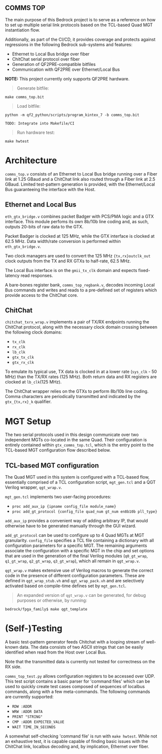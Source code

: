 ## COMMS TOP

The main purpose of this Bedrock project is to serve as a reference on how to set up
multiple serial link protocols based on the TCL-based Quad MGT instantiation flow.

Additionally, as part of the CI/CD, it provides coverage and protects against
regressions in the following Bedrock sub-systems and features:

* Ethernet to Local Bus bridge over fiber
* ChitChat serial protocol over fiber
* Generation of QF2PRE-compatible bitfiles
* Communication with QF2PRE over Ethernet/Local Bus

**NOTE:** This project currently only supports QF2PRE hardware.

> Generate bitfile:

`make comms_top.bit`

> Load bitfile:

```
python -m qf2_python/scripts/program_kintex_7 -b comms_top.bit

TODO: Integrate into Makefile/CI
```

> Run hardware test:

`make hwtest`


# Architecture

`comms_top.v` consists of an Ethernet to Local Bus bridge running over a Fiber link at 1.25 GBaud
and a ChitChat link also routed through a Fiber link at 2.5 GBaud. Limited test-pattern
generation is provided, with the Ethernet/Local Bus guaranteeing the interface with the Host.

## Ethernet and Local Bus

`eth_gtx_bridge.v` combines packet Badger with PCS/PMA logic and a GTX interface. This module
perfoms its own 8b/10b line coding and, as such, outputs 20-bits of raw data to the GTX.

Packet Badger is clocked at 125 MHz, while the GTX interface is clocked at 62.5 MHz.
Data width/rate conversion is performed within `eth_gtx_bridge.v`.

Two clock managers are used to convert the 125 MHz `{tx,rx}outclk_out` clock outputs from
the TX and RX GTXs to half-rate, 62.5 MHz.

The Local Bus interface is on the `gmii_tx_clk` domain and expects fixed-latency read responses.

A bare-bones register bank, `comms_top_regbank.v`, decodes incoming Local Bus commands and writes
and reads to a pre-defined set of registers which provide access to the ChitChat core.

## ChitChat

`chitchat_txrx_wrap.v` implements a pair of TX/RX endpoints running the ChitChat protocol, along
with the necessary clock domain crossing between the following clock domains:

* `tx_clk`
* `rx_clk`
* `lb_clk`
* `gtx_tx_clk`
* `gtx_rx_clk`

To emulate its typical use, TX data is clocked in at a lower rate (`sys_clk` - 50 MHz) than the
TX/RX rates (125 MHz). Both return data and RX registers are clocked at `lb_clk`(125 MHz).

The ChitChat wrapper relies on the GTXs to perform 8b/10b line coding. Comma characters are
periodically transmitted and indicated by the `gtx_{tx,rx}_k` qualifier.

# MGT Setup

The two serial protocols used in this design communicate over two independent MGTs co-located in
the same Quad. Their configuration is entirely contained within `gtx_comms_top.tcl`, which is the
entry point to the TCL-based MGT configuration flow described below.

## TCL-based MGT configuration

The Quad MGT used in this system is configured with a TCL-based flow, essentially comprised of a
TCL configuration script, `mgt_gen.tcl` and a QGT Verilog wrapper, `qgt_wrap.v`.

`mgt_gen.tcl` implements two user-facing procedures:

* `proc add_aux_ip {ipname config_file module_name}`
* `proc add_gt_protocol {config_file quad_num gt_num en8b10b pll_type}`

`add_aux_ip` provides a convenient way of adding arbitrary IP, that would otherwise have to be
generated manually through the GUI wizard.

`add_gt_protocol` can be used to configure up to 4 Quad MGTs at MGT granularity. `config_file` specifies
a TCL file containing a dictionary with all configuration parameters for a specific MGT. The remaining
arguments associate the configuration with a specific MGT in the chip and set options that are used in
the generation of the final Verilog modules (`q0_gt_wrap`, `q1_gt_wrap`, `q2_gt_wrap`, `q3_gt_wrap`),
which all remain in `qgt_wrap.v`.

`qgt_wrap.v` makes extensive use of Verilog macros to generate the correct code in the presence of
different configuration parameters. These are defined in `qgt_wrap_stub.vh` and `qgt_wrap_pack.vh` and
are selectively activated based on compile-time defines set by `mgt_gen.tcl`.

> An expanded version of `qgt_wrap.v` can be generated, for debug purposes or otherwise, by running:

`bedrock/fpga_family$ make qgt_template`


# (Self-)Testing

A basic test-pattern generator feeds Chitchat with a looping stream of well-known data. The data
consists of two ASCII strings that can be easily identified when read from the Host over Local Bus.

Note that the transmitted data is currently not tested for correctness on the RX side.

`comms_top_test.py` allows configuration registers to be accessed over UDP.
This test script contains a basic parser for 'command files' which can be used to quickly
create test cases composed of sequences of localbus commands, along with a few meta-commands.
The following commands are currently supported:

* `RDW :ADDR`
* `WRW :ADDR DATA`
* `PRINT "STRING"`
* `CMP :ADDR EXPECTED_VALUE`
* `WAIT TIME_IN_SECONDS`

A somewhat self-checking 'command file' is run with `make hwtest`. While not an exhaustive test,
it is capable capable of finding basic issues with the ChitChat link, localbus decoding
and, by implication, Ethernet over fiber.
